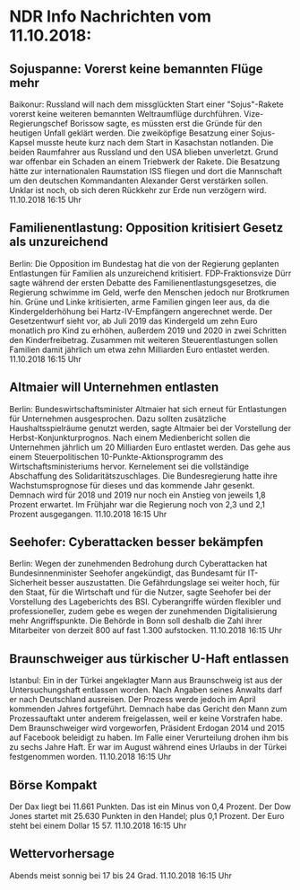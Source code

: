 # NDR Info Nachrichten vom 11.10.2018:


## Sojuspanne: Vorerst keine bemannten Flüge mehr
Baikonur:      Russland will nach dem missglückten Start einer "Sojus"-Rakete vorerst keine weiteren bemannten Weltraumflüge durchführen. Vize-Regierungschef Borissow sagte, es müssten erst die Gründe für den heutigen Unfall geklärt werden. Die zweiköpfige Besatzung einer Sojus-Kapsel musste heute kurz nach dem Start in Kasachstan notlanden. Die beiden Raumfahrer aus Russland und den USA blieben unverletzt. Grund war offenbar ein Schaden an einem Triebwerk der Rakete. Die Besatzung hätte zur internationalen Raumstation ISS fliegen und dort die Mannschaft um den deutschen Kommandanten Alexander Gerst verstärken sollen. Unklar ist noch, ob sich deren Rückkehr zur Erde nun verzögern wird. 11.10.2018 16:15 Uhr 

## Familienentlastung: Opposition kritisiert Gesetz als unzureichend
Berlin: 	Die Opposition im Bundestag hat die von der Regierung geplanten Entlastungen für Familien als unzureichend kritisiert. FDP-Fraktionsvize Dürr sagte während der ersten Debatte des Familienentlastungsgesetzes, die Regierung schwimme im Geld, werfe den Menschen jedoch nur Brotkrumen hin. Grüne und Linke kritisierten, arme Familien gingen leer aus, da die Kindergelderhöhung bei Hartz-IV-Empfängern angerechnet werde. Der Gesetzentwurf sieht vor, ab Juli 2019 das Kindergeld um zehn Euro monatlich pro Kind zu erhöhen, außerdem 2019 und 2020 in zwei Schritten den Kinderfreibetrag. Zusammen mit weiteren Steuerentlastungen sollen Familien damit jährlich um etwa zehn Milliarden Euro entlastet werden. 11.10.2018 16:15 Uhr 

## Altmaier will Unternehmen entlasten
Berlin: Bundeswirtschaftsminister Altmaier hat sich erneut für Entlastungen für Unternehmen ausgesprochen. Dazu sollten zusätzliche Haushaltsspielräume genutzt werden, sagte Altmaier bei der Vorstellung der Herbst-Konjunkturprognos. Nach einem Medienbericht sollen die Unternehmen jährlich um 20 Milliarden Euro entlastet werden. Das gehe aus einem Steuerpolitischen 10-Punkte-Aktionsprogramm des Wirtschaftsministeriums hervor. Kernelement sei die vollständige Abschaffung des Solidaritätszuschlages. Die Bundesregierung hatte ihre Wachstumsprognose für dieses und das kommende Jahr gesenkt. Demnach wird für 2018 und 2019 nur noch ein Anstieg von jeweils 1,8 Prozent erwartet. Im Frühjahr war die Regierung noch von 2,3 und 2,1 Prozent ausgegangen. 11.10.2018 16:15 Uhr 

## Seehofer: Cyberattacken besser bekämpfen
Berlin: Wegen der zunehmenden Bedrohung durch Cyberattacken hat Bundesinnenminister Seehofer angekündigt, das Bundesamt für IT-Sicherheit besser auszustatten. Die Gefährdungslage sei weiter hoch, für den Staat, für die Wirtschaft und für die Nutzer, sagte Seehofer bei der Vorstellung des Lageberichts des BSI. Cyberangriffe würden flexibler und professioneller, zudem gebe es wegen der zunehmenden Digitalisierung mehr Angriffspunkte. Die Behörde in Bonn soll deshalb die Zahl ihrer Mitarbeiter von derzeit 800 auf fast 1.300 aufstocken. 11.10.2018 16:15 Uhr 

## Braunschweiger aus türkischer U-Haft entlassen
Istanbul:	Ein in der Türkei angeklagter Mann aus Braunschweig ist aus der Untersuchungshaft entlassen worden. Nach Angaben seines Anwalts darf er nach Deutschland ausreisen. Der Prozess werde jedoch im April kommenden Jahres fortgeführt. Demnach habe das Gericht den Mann zum Prozessauftakt unter anderem freigelassen, weil er keine Vorstrafen habe. Dem Braunschweiger wird vorgeworfen, Präsident Erdogan 2014 und 2015 auf Facebook beleidigt zu haben. Im Falle einer Verurteilung drohen ihm bis zu sechs Jahre Haft. Er war im August während eines Urlaubs in der Türkei festgenommen worden. 11.10.2018 16:15 Uhr 

## Börse Kompakt
Der Dax liegt bei 11.661 Punkten. Das ist ein  Minus von 0,4 Prozent. Der Dow Jones startet mit 25.630 Punkten in den Handel; plus 0,1 Prozent. Der Euro steht bei einem Dollar 15 57. 11.10.2018 16:15 Uhr 

## Wettervorhersage
Abends meist sonnig bei 17 bis 24 Grad. 11.10.2018 16:15 Uhr 
